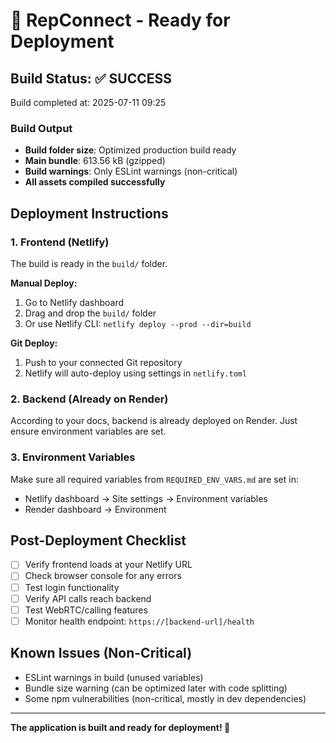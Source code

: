 # 🚀 RepConnect - Ready for Deployment

## Build Status: ✅ SUCCESS

Build completed at: 2025-07-11 09:25

### Build Output
- **Build folder size**: Optimized production build ready
- **Main bundle**: 613.56 kB (gzipped)
- **Build warnings**: Only ESLint warnings (non-critical)
- **All assets compiled successfully**

## Deployment Instructions

### 1. Frontend (Netlify)
The build is ready in the `build/` folder.

**Manual Deploy:**
1. Go to Netlify dashboard
2. Drag and drop the `build/` folder
3. Or use Netlify CLI: `netlify deploy --prod --dir=build`

**Git Deploy:**
1. Push to your connected Git repository
2. Netlify will auto-deploy using settings in `netlify.toml`

### 2. Backend (Already on Render)
According to your docs, backend is already deployed on Render.
Just ensure environment variables are set.

### 3. Environment Variables
Make sure all required variables from `REQUIRED_ENV_VARS.md` are set in:
- Netlify dashboard → Site settings → Environment variables
- Render dashboard → Environment

## Post-Deployment Checklist
- [ ] Verify frontend loads at your Netlify URL
- [ ] Check browser console for any errors
- [ ] Test login functionality
- [ ] Verify API calls reach backend
- [ ] Test WebRTC/calling features
- [ ] Monitor health endpoint: `https://[backend-url]/health`

## Known Issues (Non-Critical)
- ESLint warnings in build (unused variables)
- Bundle size warning (can be optimized later with code splitting)
- Some npm vulnerabilities (non-critical, mostly in dev dependencies)

---

**The application is built and ready for deployment! 🎉**